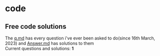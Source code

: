 
# code
## Free code solutions
The [q.md](https://github.com/CapMactavish241/code/blob/main/q.md) has every question i've ever been asked to do(since 16th March, 2023) and [Answer.md](https://github.com/CapMactavish241/code/blob/main/Answer.md) has solutions to them  
Current questions and solutions: **1**
 
